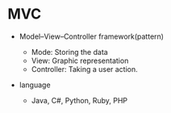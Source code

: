 # MVC
* Model–View–Controller framework(pattern)
  * Mode: Storing the data
  * View: Graphic representation
  * Controller: Taking a user action. 
    

* language    
  * Java, C#, Python, Ruby, PHP
